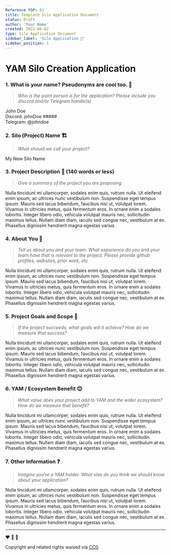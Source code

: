 ```yaml
---
Reference YGP: 01
title: Template Silo Application Document
status: Draft
author: 'Your Name'
created: 2022-06-02
type: Silo Application Document
sidebar_label: 'Silo Application 📝'
sidebar_position: 1
---
```


# YAM Silo Creation Application

[This is a comment! It will not display]: #
[This application is the first step for starting a Silo at YAM. It is where you tell YAM holders that you want to build something and give the basic details so that they can approve or disapprove funding the next step, which is a specifications document.]: #

### 1. What is your name? Pseudonyms are cool too. :disguised_face:

> *Who is the point person is for the application? Please include you discord and/or Telegram handle(s)*

[replace the text below with Your answer]: #

John Doe \
Discord: johnDoe ##### \
Telegram: @johndoe

### 2. Silo (Project) Name :building_construction:

> *What should we call your project?*

[replace the text below with Your answer]: #

My New Silo Name

### 3. Project Description :thinking: (140 words or less)

> *Give a summary of the project you are proposing*

[replace the text below with Your answer]: #

Nulla tincidunt mi ullamcorper, sodales enim quis, rutrum nulla. Ut eleifend enim ipsum, ac ultrices nunc vestibulum non. Suspendisse eget tempus ipsum. Mauris sed lacus bibendum, faucibus nisi ut, volutpat lorem. Vivamus in ultricies metus, quis fermentum eros. In ornare enim a sodales lobortis. Integer libero odio, vehicula volutpat mauris nec, sollicitudin maximus tellus. Nullam diam diam, iaculis sed congue nec, vestibulum at ex. Phasellus dignissim hendrerit magna egestas varius.

### 4. About You :busts_in_silhouette:

> *Tell us about you and your team. What experience do you and your team have that is relevant to the project. Please provide github profiles, websites, prior work, etc*

[replace the text below with Your answer]: #

Nulla tincidunt mi ullamcorper, sodales enim quis, rutrum nulla. Ut eleifend enim ipsum, ac ultrices nunc vestibulum non. Suspendisse eget tempus ipsum. Mauris sed lacus bibendum, faucibus nisi ut, volutpat lorem. Vivamus in ultricies metus, quis fermentum eros. In ornare enim a sodales lobortis. Integer libero odio, vehicula volutpat mauris nec, sollicitudin maximus tellus. Nullam diam diam, iaculis sed congue nec, vestibulum at ex. Phasellus dignissim hendrerit magna egestas varius.

### 5. Project Goals and Scope :rocket:

> *If the project succeeds, what goals will it achieve? How do we measure that success?*

[replace the text below with Your answer]: #

Nulla tincidunt mi ullamcorper, sodales enim quis, rutrum nulla. Ut eleifend enim ipsum, ac ultrices nunc vestibulum non. Suspendisse eget tempus ipsum. Mauris sed lacus bibendum, faucibus nisi ut, volutpat lorem. Vivamus in ultricies metus, quis fermentum eros. In ornare enim a sodales lobortis. Integer libero odio, vehicula volutpat mauris nec, sollicitudin maximus tellus. Nullam diam diam, iaculis sed congue nec, vestibulum at ex. Phasellus dignissim hendrerit magna egestas varius.

### 6. YAM / Ecosystem Benefit :blush:

> *What value does your project add to YAM and the wider ecosystem? How do we measure that benefit?*

[replace the text below with Your answer]: #

Nulla tincidunt mi ullamcorper, sodales enim quis, rutrum nulla. Ut eleifend enim ipsum, ac ultrices nunc vestibulum non. Suspendisse eget tempus ipsum. Mauris sed lacus bibendum, faucibus nisi ut, volutpat lorem. Vivamus in ultricies metus, quis fermentum eros. In ornare enim a sodales lobortis. Integer libero odio, vehicula volutpat mauris nec, sollicitudin maximus tellus. Nullam diam diam, iaculis sed congue nec, vestibulum at ex. Phasellus dignissim hendrerit magna egestas varius.

### 7. Other Information :question:

> *Imagine you're a YAM holder. What else do you think we should know about your application?*

[replace the text below with Your answer]: #

Nulla tincidunt mi ullamcorper, sodales enim quis, rutrum nulla. Ut eleifend enim ipsum, ac ultrices nunc vestibulum non. Suspendisse eget tempus ipsum. Mauris sed lacus bibendum, faucibus nisi ut, volutpat lorem. Vivamus in ultricies metus, quis fermentum eros. In ornare enim a sodales lobortis. Integer libero odio, vehicula volutpat mauris nec, sollicitudin maximus tellus. Nullam diam diam, iaculis sed congue nec, vestibulum at ex. Phasellus dignissim hendrerit magna egestas varius.

---

[This is a comment. Do Not Delete below this text]: #

:heart: :rocket: :sweet_potato:

Copyright and related rights waived via [CC0](https://creativecommons.org/publicdomain/zero/1.0/).
